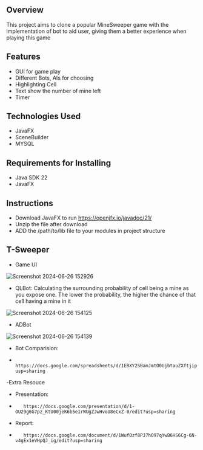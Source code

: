 
## Overview
This project aims to clone a popular MineSweeper game with the implementation of bot to aid user, giving them a better experience when playing this game

## Features
- GUI for game play
- Different Bots, AIs for choosing
- Highlighting Cell
- Text show the number of mine left
- Timer

## Technologies Used
- JavaFX
- SceneBuilder
- MYSQL

## Requirements for Installing
- Java SDK 22
- JavaFX

## Instructions
- Download JavaFX to run 
    https://openjfx.io/javadoc/21/
- Unzip the file after download
- ADD the /path/to/lib file to your modules in project structure
  
## T-Sweeper
- Game UI
  
![Screenshot 2024-06-26 152926](https://github.com/quan-le/T-Sweeper/assets/31929073/66da8a83-f5cf-4516-896c-eaf7dc600717)
  
- QLBot: Calculating the surrounding probability of cell being a mine as you expose one. The lower the probability, the higher the chance of that cell having a mine in it

![Screenshot 2024-06-26 154125](https://github.com/quan-le/T-Sweeper/assets/31929073/e76bb8ad-a7ed-461c-b53d-2b82a7260520)

- ADBot

![Screenshot 2024-06-26 154139](https://github.com/quan-le/T-Sweeper/assets/31929073/2707c208-fb38-4ac9-9bb1-65e76c978a75)

- Bot Comparision:
-        https://docs.google.com/spreadsheets/d/1EBXY2SBamJmtO0UjbtauZXftjipM7gOHYhZkGc3nUP8/edit?usp=sharing

-Extra Resouce
- Presentation:
-        https://docs.google.com/presentation/d/1-OU29g6G7pz_KtU00jeK6b5e1rWUgZJwHvoU8eCxZ-0/edit?usp=sharing
- Report:
-        https://docs.google.com/document/d/1WufOzf8PJ7hO97qYwB6HS6Cg-6N-v4gEx1eVHpQJ_ig/edit?usp=sharing

